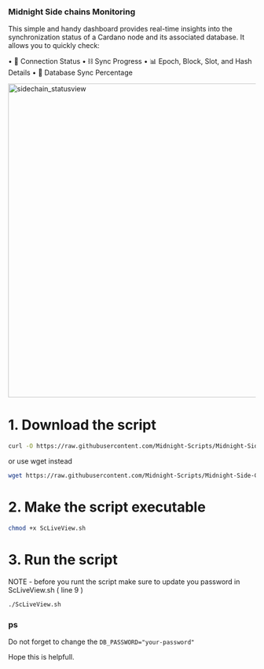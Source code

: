 ### Midnight Side chains Monitoring

This simple and handy dashboard provides real-time insights into the synchronization status of a Cardano node and its associated database.
It allows you to quickly check:

•	🧭 Connection Status
•	⛓️ Sync Progress
•	📊 Epoch, Block, Slot, and Hash Details
•	💾 Database Sync Percentage

<img width="638" alt="sidechain_statusview" src="https://github.com/user-attachments/assets/4f54cb38-d0a8-480b-80b2-98b0de5b50ac" />

# 1. Download the script
```bash
curl -O https://raw.githubusercontent.com/Midnight-Scripts/Midnight-Side-Chain-Monitoring/refs/heads/main/ScLiveView.sh
```
or use wget instead
```bash
wget https://raw.githubusercontent.com/Midnight-Scripts/Midnight-Side-Chain-Monitoring/refs/heads/main/ScLiveView.sh
```
# 2. Make the script executable
```bash
chmod +x ScLiveView.sh
```
# 3. Run the script
NOTE - before you runt the script make sure to update you password in ScLiveView.sh ( line 9 )
```bash
./ScLiveView.sh
```
### ps 
Do not forget to change the `DB_PASSWORD="your-password"`

Hope this is helpfull.
